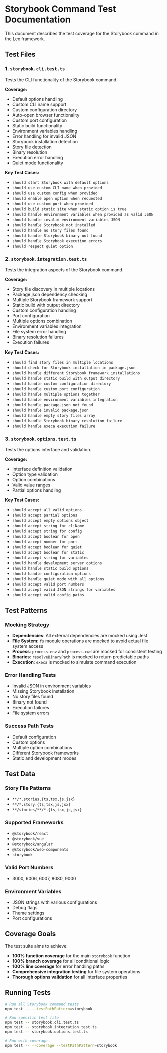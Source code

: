 # Storybook Command Test Documentation

This document describes the test coverage for the Storybook command in the Lex framework.

## Test Files

### 1. `storybook.cli.test.ts`

Tests the CLI functionality of the Storybook command.

**Coverage:**

- Default options handling
- Custom CLI name support
- Custom configuration directory
- Auto-open browser functionality
- Custom port configuration
- Static build functionality
- Environment variables handling
- Error handling for invalid JSON
- Storybook installation detection
- Story file detection
- Binary resolution
- Execution error handling
- Quiet mode functionality

**Key Test Cases:**

- `should start Storybook with default options`
- `should use custom CLI name when provided`
- `should use custom config when provided`
- `should enable open option when requested`
- `should use custom port when provided`
- `should build static site when static option is true`
- `should handle environment variables when provided as valid JSON`
- `should handle invalid environment variables JSON`
- `should handle Storybook not installed`
- `should handle no story files found`
- `should handle Storybook binary not found`
- `should handle Storybook execution errors`
- `should respect quiet option`

### 2. `storybook.integration.test.ts`

Tests the integration aspects of the Storybook command.

**Coverage:**

- Story file discovery in multiple locations
- Package.json dependency checking
- Multiple Storybook framework support
- Static build with output directory
- Custom configuration handling
- Port configuration
- Multiple options combination
- Environment variables integration
- File system error handling
- Binary resolution failures
- Execution failures

**Key Test Cases:**

- `should find story files in multiple locations`
- `should check for Storybook installation in package.json`
- `should handle different Storybook framework installations`
- `should handle static build with output directory`
- `should handle custom configuration directory`
- `should handle custom port configuration`
- `should handle multiple options together`
- `should handle environment variables integration`
- `should handle package.json not found`
- `should handle invalid package.json`
- `should handle empty story files array`
- `should handle Storybook binary resolution failure`
- `should handle execa execution failure`

### 3. `storybook.options.test.ts`

Tests the options interface and validation.

**Coverage:**

- Interface definition validation
- Option type validation
- Option combinations
- Valid value ranges
- Partial options handling

**Key Test Cases:**

- `should accept all valid options`
- `should accept partial options`
- `should accept empty options object`
- `should accept string for cliName`
- `should accept string for config`
- `should accept boolean for open`
- `should accept number for port`
- `should accept boolean for quiet`
- `should accept boolean for static`
- `should accept string for variables`
- `should handle development server options`
- `should handle static build options`
- `should handle configuration options`
- `should handle quiet mode with all options`
- `should accept valid port numbers`
- `should accept valid JSON strings for variables`
- `should accept valid config paths`

## Test Patterns

### Mocking Strategy

- **Dependencies**: All external dependencies are mocked using Jest
- **File System**: `fs` module operations are mocked to avoid actual file system access
- **Process**: `process.env` and `process.cwd` are mocked for consistent testing
- **Binaries**: `resolveBinaryPath` is mocked to return predictable paths
- **Execution**: `execa` is mocked to simulate command execution

### Error Handling Tests

- Invalid JSON in environment variables
- Missing Storybook installation
- No story files found
- Binary not found
- Execution failures
- File system errors

### Success Path Tests

- Default configuration
- Custom options
- Multiple option combinations
- Different Storybook frameworks
- Static and development modes

## Test Data

### Story File Patterns

- `**/*.stories.{ts,tsx,js,jsx}`
- `**/*.story.{ts,tsx,js,jsx}`
- `**/stories/**/*.{ts,tsx,js,jsx}`

### Supported Frameworks

- `@storybook/react`
- `@storybook/vue`
- `@storybook/angular`
- `@storybook/web-components`
- `storybook`

### Valid Port Numbers

- 3000, 6006, 6007, 8080, 9000

### Environment Variables

- JSON strings with various configurations
- Debug flags
- Theme settings
- Port configurations

## Coverage Goals

The test suite aims to achieve:

- **100% function coverage** for the main `storybook` function
- **100% branch coverage** for all conditional logic
- **100% line coverage** for error handling paths
- **Comprehensive integration testing** for file system operations
- **Thorough options validation** for all interface properties

## Running Tests

```bash
# Run all Storybook command tests
npm test -- --testPathPattern=storybook

# Run specific test file
npm test -- storybook.cli.test.ts
npm test -- storybook.integration.test.ts
npm test -- storybook.options.test.ts

# Run with coverage
npm test -- --coverage --testPathPattern=storybook
```
